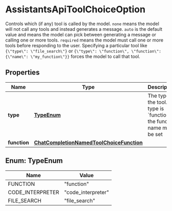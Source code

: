 

# AssistantsApiToolChoiceOption

Controls which (if any) tool is called by the model. `none` means the model will not call any tools and instead generates a message. `auto` is the default value and means the model can pick between generating a message or calling one or more tools. `required` means the model must call one or more tools before responding to the user. Specifying a particular tool like `{\"type\": \"file_search\"}` or `{\"type\": \"function\", \"function\": {\"name\": \"my_function\"}}` forces the model to call that tool. 

## Properties

| Name | Type | Description | Notes |
|------------ | ------------- | ------------- | -------------|
|**type** | [**TypeEnum**](#TypeEnum) | The type of the tool. If type is &#x60;function&#x60;, the function name must be set |  |
|**function** | [**ChatCompletionNamedToolChoiceFunction**](ChatCompletionNamedToolChoiceFunction.md) |  |  [optional] |



## Enum: TypeEnum

| Name | Value |
|---- | -----|
| FUNCTION | &quot;function&quot; |
| CODE_INTERPRETER | &quot;code_interpreter&quot; |
| FILE_SEARCH | &quot;file_search&quot; |



